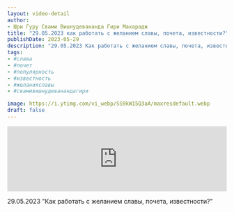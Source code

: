 ```yaml
---
layout: video-detail
author:
- Шри Гуру Свами Вишнудевананда Гири Махарадж
title: "29.05.2023 как работать с желанием славы, почета, известности?"
publishDate: 2023-05-29
description: "29.05.2023 Как работать с желанием славы, почета, известности?"
tags: 
- #слава
- #почет
- #популярность
- #известность
- #желанияславы
- #свамивишнудеванандагири

image: https://i.ytimg.com/vi_webp/SS9kW15Q3aA/maxresdefault.webp
draft: false
---
```


<iframe width="100%" src="https://www.youtube.com/embed/SS9kW15Q3aA" frameborder="0" allowfullscreen=""></iframe> 

 29.05.2023 "Как работать с желанием славы, почета, известности?"

  

 